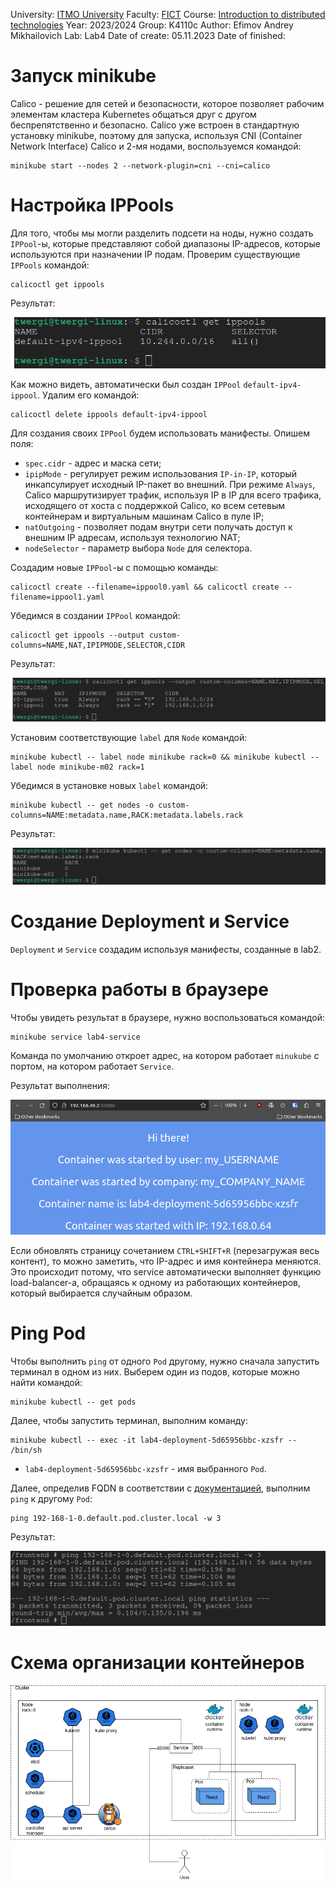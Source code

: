 University: [ITMO University](https://itmo.ru/ru/)
Faculty: [FICT](https://fict.itmo.ru)
Course: [Introduction to distributed technologies](https://github.com/itmo-ict-faculty/introduction-to-distributed-technologies)
Year: 2023/2024
Group: K4110c
Author: Efimov Andrey Mikhailovich
Lab: Lab4
Date of create: 05.11.2023
Date of finished:


# Запуск minikube
Calico - решение для сетей и безопасности, которое позволяет рабочим элементам кластера Kubernetes общаться друг с другом беспрепятственно и безопасно. Calico уже встроен в стандартную установку minikube, поэтому для запуска, используя CNI (Container Network Interface) Calico и 2-мя нодами, воспользуемся командой:

```
minikube start --nodes 2 --network-plugin=cni --cni=calico
```

# Настройка IPPools
Для того, чтобы мы могли разделить подсети на ноды, нужно создать `IPPool`-ы, которые представляют собой диапазоны IP-адресов, которые используются при назначении IP подам. Проверим существующие `IPPools` командой:

```
calicoctl get ippools
```

Результат:

![Рисунок 1](images/1.png)

Как можно видеть, автоматически был создан `IPPool` `default-ipv4-ippool`. Удалим его командой:

```
calicoctl delete ippools default-ipv4-ippool
```

Для создания своих `IPPool` будем использовать манифесты. Опишем поля:
- `spec.cidr` - адрес и маска сети;
- `ipipMode` - регулирует режим использования `IP-in-IP`, который инкапсулирует исходный IP-пакет во внешний. При режиме `Always`, Calico маршрутизирует трафик, используя IP в IP для всего трафика, исходящего от хоста с поддержкой Calico, ко всем сетевым контейнерам и виртуальным машинам Calico в пуле IP;
- `natOutgoing` - позволяет подам внутри сети получать доступ к внешним IP адресам, используя технологию NAT;
- `nodeSelector` - параметр выбора `Node` для селектора.

Создадим новые `IPPool`-ы с помощью команды:

```
calicoctl create --filename=ippool0.yaml && calicoctl create --filename=ippool1.yaml
```

Убедимся в создании `IPPool` командой:

```
calicoctl get ippools --output custom-columns=NAME,NAT,IPIPMODE,SELECTOR,CIDR
```

Результат:

![Рисунок 2](images/2.png)

Установим соответствующие `label` для `Node` командой:

```
minikube kubectl -- label node minikube rack=0 && minikube kubectl -- label node minikube-m02 rack=1
```

Убедимся в установке новых `label` командой:

```
minikube kubectl -- get nodes -o custom-columns=NAME:metadata.name,RACK:metadata.labels.rack
```

Результат:

![Рисунок 3](images/3.png)


# Создание Deployment и Service
`Deployment` и `Service` создадим используя манифесты, созданные в lab2.

# Проверка работы в браузере
Чтобы увидеть результат в браузере, нужно воспользоваться командой:
```
minikube service lab4-service
```
Команда по умолчанию откроет адрес, на котором работает `minukube` с портом, на котором работает `Service`.

Результат выполнения:

![Рисунок 4](images/4.png)

Если обновлять страницу сочетанием `CTRL+SHIFT+R` (перезагружая весь контент), то можно заметить, что IP-адрес и имя контейнера меняются. Это происходит потому, что service автоматически выполняет функцию load-balancer-а, обращаясь к одному из работающих контейнеров, который выбирается случайным образом.

# Ping Pod
Чтобы выполнить `ping` от одного `Pod` другому, нужно сначала запустить терминал в одном из них. Выберем один из подов, которые можно найти командой:

```
minikube kubectl -- get pods
```

Далее, чтобы запустить терминал, выполним команду:

```
minikube kubectl -- exec -it lab4-deployment-5d65956bbc-xzsfr -- /bin/sh
```

- `lab4-deployment-5d65956bbc-xzsfr` - имя выбранного `Pod`.

Далее, определив FQDN в соответствии с [документацией](https://kubernetes.io/docs/concepts/services-networking/dns-pod-service/#pods), выполним `ping` к другому `Pod`:

```
ping 192-168-1-0.default.pod.cluster.local -w 3
```

Результат:

![Рисунок 5](images/5.png)

# Схема организации контейнеров

![Рисунок 6](images/diagram.png)